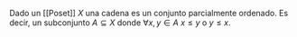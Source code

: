 Dado un [[Poset]] $X$ una cadena es un conjunto parcialmente ordenado. Es decir, un subconjunto $A \subseteq X$ donde $\forall x,y\in A~x\leq y~ \text{o}~ y\leq x$.